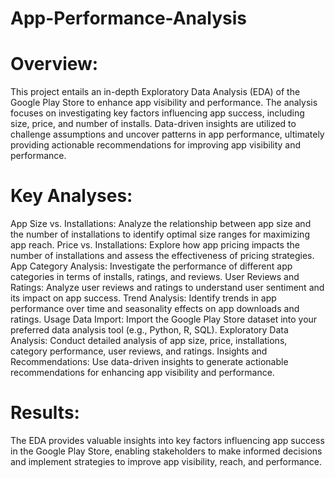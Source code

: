 # App-Performance-Analysis
# Overview:
This project entails an in-depth Exploratory Data Analysis (EDA) of the Google Play Store to enhance app visibility and performance. The analysis focuses on investigating key factors influencing app success, including size, price, and number of installs. Data-driven insights are utilized to challenge assumptions and uncover patterns in app performance, ultimately providing actionable recommendations for improving app visibility and performance.

# Key Analyses:
App Size vs. Installations: Analyze the relationship between app size and the number of installations to identify optimal size ranges for maximizing app reach.
Price vs. Installations: Explore how app pricing impacts the number of installations and assess the effectiveness of pricing strategies.
App Category Analysis: Investigate the performance of different app categories in terms of installs, ratings, and reviews.
User Reviews and Ratings: Analyze user reviews and ratings to understand user sentiment and its impact on app success.
Trend Analysis: Identify trends in app performance over time and seasonality effects on app downloads and ratings.
Usage
Data Import: Import the Google Play Store dataset into your preferred data analysis tool (e.g., Python, R, SQL).
Exploratory Data Analysis: Conduct detailed analysis of app size, price, installations, category performance, user reviews, and ratings.
Insights and Recommendations: Use data-driven insights to generate actionable recommendations for enhancing app visibility and performance.

# Results:
The EDA provides valuable insights into key factors influencing app success in the Google Play Store, enabling stakeholders to make informed decisions and implement strategies to improve app visibility, reach, and performance.

